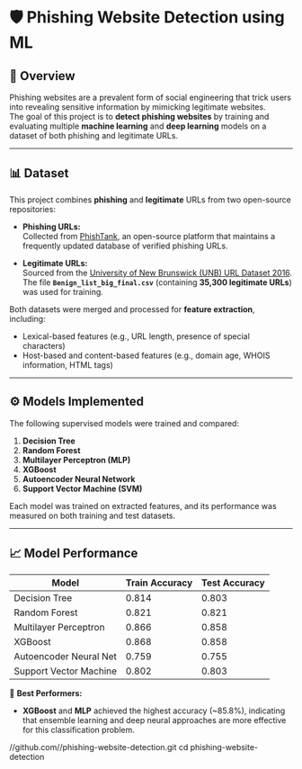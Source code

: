 # 🛡️ Phishing Website Detection using ML

## 📘 Overview
Phishing websites are a prevalent form of social engineering that trick users into revealing sensitive information by mimicking legitimate websites.  
The goal of this project is to **detect phishing websites** by training and evaluating multiple **machine learning** and **deep learning** models on a dataset of both phishing and legitimate URLs.

---

## 📊 Dataset
This project combines **phishing** and **legitimate** URLs from two open-source repositories:

- **Phishing URLs:**  
  Collected from [PhishTank](https://www.phishtank.com/developer_info.php), an open-source platform that maintains a frequently updated database of verified phishing URLs.

- **Legitimate URLs:**  
  Sourced from the [University of New Brunswick (UNB) URL Dataset 2016](https://www.unb.ca/cic/datasets/url-2016.html).  
  The file **`Benign_list_big_final.csv`** (containing **35,300 legitimate URLs**) was used for training.

Both datasets were merged and processed for **feature extraction**, including:
- Lexical-based features (e.g., URL length, presence of special characters)
- Host-based and content-based features (e.g., domain age, WHOIS information, HTML tags)

---

## ⚙️ Models Implemented
The following supervised models were trained and compared:

1. **Decision Tree**  
2. **Random Forest**  
3. **Multilayer Perceptron (MLP)**  
4. **XGBoost**  
5. **Autoencoder Neural Network**  
6. **Support Vector Machine (SVM)**

Each model was trained on extracted features, and its performance was measured on both training and test datasets.

---

## 📈 Model Performance

| **Model**                | **Train Accuracy** | **Test Accuracy** |
|---------------------------|--------------------|-------------------|
| Decision Tree             | 0.814              | 0.803             |
| Random Forest             | 0.821              | 0.821             |
| Multilayer Perceptron     | 0.866              | 0.858             |
| XGBoost                   | 0.868              | 0.858             |
| Autoencoder Neural Net    | 0.759              | 0.755             |
| Support Vector Machine    | 0.802              | 0.803             |

🧠 **Best Performers:**  
- **XGBoost** and **MLP** achieved the highest accuracy (~85.8%), indicating that ensemble learning and deep neural approaches are more effective for this classification problem.



//github.com/<your-username>/phishing-website-detection.git
cd phishing-website-detection
